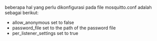 beberapa hal yang perlu dikonfigurasi pada file mosquitto.conf adalah sebagai berikut:

- allow_anonymous set to false
- password_file set to the path of the password file
- per_listener_settings set to true

